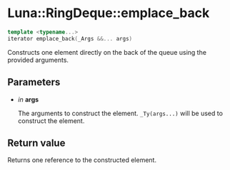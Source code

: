 # Luna::RingDeque::emplace_back

```c++
template <typename...>
iterator emplace_back(_Args &&... args)
```

Constructs one element directly on the back of the queue using the provided arguments. 



## Parameters
* *in* **args**

    The arguments to construct the element. `_Ty(args...)` will be used to construct the element. 

## Return value
Returns one reference to the constructed element. 

